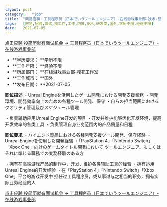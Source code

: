 ```yaml
---
layout:	post
category:	"job"
title:	"网易招聘：工具程序员（日本でいうツールエンジニア）-在线游戏事业部-技术-研发类-国外学历不限经验不限"
tags:	[网易,招聘,面试,找工作,工作,内推,技术,研发类,国外,学历不限,经验不限]
date:	2021-07-05
---
```


[点击应聘 投简历就有面试机会 -> 工具程序员（日本でいうツールエンジニア）-在线游戏事业部](http://mobile.bole.netease.com/bole/boleDetail?id=25814&employeeId=346f03c3cda5f04c&key=all)



- **学历要求： **学历不限
- **工作年限： **经验不限
- **所属部门： **在线游戏事业部-樱花工作室
- **工作城市： **国外
- **发布日期： **2021-07-05



**职位描述**
・Unreal Engineを活用したゲーム開発における開発支援業務
・開発環境、開発効率向上のための各種ツール開発、保守
・自らの担当範囲におけるクオリティ管理及びスケジュール管理

・负责辅助应用Unreal Engine开发的项目
・开发并维护能够优化开发环境，提高开发效率的各类工具
・负责管理自身业务范围内的产品质量和日程



**职位要求**
・ハイエンド製品における各種開発支援ツール開発、保守経験
・Unreal Engineを使用した開発経験
・「PlayStation 4」「Nintendo Switch」「Xbox One」向けのゲームタイトル開発において
ツールエンジニア、もしくはそれに準じる職務での実務経験のある方

・拥有在高端游戏产品的制作中，开发、维护各类辅助工具的经验
・拥有运用Unreal Engine的开发经验
・在「PlayStation 4」「Nintendo Switch」「Xbox One」平台的游戏开发中
担任过工具程序员，或从事过与之相当的职务，拥有实际业务经验的人 



[点击应聘 投简历就有面试机会 -> 工具程序员（日本でいうツールエンジニア）-在线游戏事业部](http://mobile.bole.netease.com/bole/boleDetail?id=25814&employeeId=346f03c3cda5f04c&key=all)